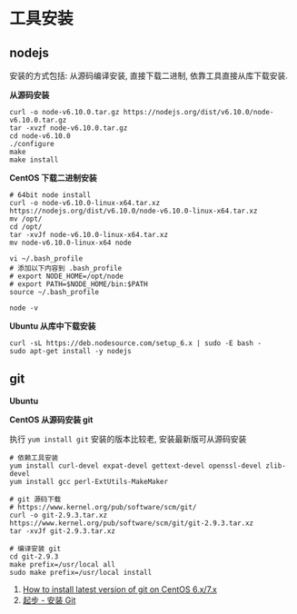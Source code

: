 # 工具安装

## nodejs

安装的方式包括: 从源码编译安装, 直接下载二进制, 依靠工具直接从库下载安装.

**从源码安装**

```
curl -o node-v6.10.0.tar.gz https://nodejs.org/dist/v6.10.0/node-v6.10.0.tar.gz
tar -xvzf node-v6.10.0.tar.gz
cd node-v6.10.0
./configure
make
make install
```

**CentOS 下载二进制安装**

```
# 64bit node install
curl -o node-v6.10.0-linux-x64.tar.xz https://nodejs.org/dist/v6.10.0/node-v6.10.0-linux-x64.tar.xz
mv /opt/
cd /opt/
tar -xvJf node-v6.10.0-linux-x64.tar.xz
mv node-v6.10.0-linux-x64 node

vi ~/.bash_profile
# 添加以下内容到 .bash_profile
# export NODE_HOME=/opt/node
# export PATH=$NODE_HOME/bin:$PATH
source ~/.bash_profile

node -v
```

**Ubuntu 从库中下载安装**

```
curl -sL https://deb.nodesource.com/setup_6.x | sudo -E bash -
sudo apt-get install -y nodejs
```

## git

**Ubuntu**

**CentOS 从源码安装 git**

执行 `yum install git` 安装的版本比较老, 安装最新版可从源码安装

```
# 依赖工具安装
yum install curl-devel expat-devel gettext-devel openssl-devel zlib-devel
yum install gcc perl-ExtUtils-MakeMaker

# git 源码下载
# https://www.kernel.org/pub/software/scm/git/
curl -o git-2.9.3.tar.xz https://www.kernel.org/pub/software/scm/git/git-2.9.3.tar.xz
tar -xvJf git-2.9.3.tar.xz

# 编译安装 git
cd git-2.9.3
make prefix=/usr/local all
sudo make prefix=/usr/local install
```

1. [How to install latest version of git on CentOS 6.x/7.x](http://stackoverflow.com/questions/21820715/how-to-install-latest-version-of-git-on-centos-6-x-7-x)
2. [起步 - 安装 Git](https://git-scm.com/book/zh/v1/%E8%B5%B7%E6%AD%A5-%E5%AE%89%E8%A3%85-Git)
